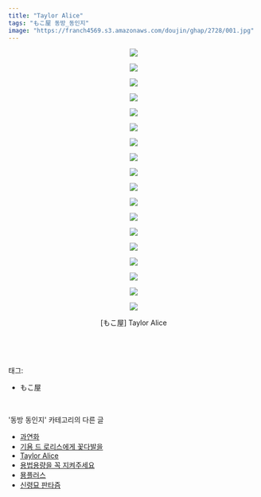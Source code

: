 ```yaml
---
title: "Taylor Alice"
tags: "もこ屋 동방_동인지"
image: "https://franch4569.s3.amazonaws.com/doujin/ghap/2728/001.jpg"
---
```

<div class="article">
<p style="text-align: center; clear: none; float: none;"><img src="{{ site.imgserver2 }}/ghap/2728/001.jpg"/></p>
<p style="text-align: center; clear: none; float: none;"><img src="{{ site.imgserver2 }}/ghap/2728/002.jpg"/></p>
<p style="text-align: center; clear: none; float: none;"><img src="{{ site.imgserver2 }}/ghap/2728/003.jpg"/></p>
<p style="text-align: center; clear: none; float: none;"><img src="{{ site.imgserver2 }}/ghap/2728/004.jpg"/></p>
<p style="text-align: center; clear: none; float: none;"><img src="{{ site.imgserver2 }}/ghap/2728/005.jpg"/></p>
<p style="text-align: center; clear: none; float: none;"><img src="{{ site.imgserver2 }}/ghap/2728/006.jpg"/></p>
<p style="text-align: center; clear: none; float: none;"><img src="{{ site.imgserver2 }}/ghap/2728/007.jpg"/></p>
<p style="text-align: center; clear: none; float: none;"><img src="{{ site.imgserver2 }}/ghap/2728/008.jpg"/></p>
<p style="text-align: center; clear: none; float: none;"><img src="{{ site.imgserver2 }}/ghap/2728/009.jpg"/></p>
<p style="text-align: center; clear: none; float: none;"><img src="{{ site.imgserver2 }}/ghap/2728/010.jpg"/></p>
<p style="text-align: center; clear: none; float: none;"><img src="{{ site.imgserver2 }}/ghap/2728/011.jpg"/></p>
<p style="text-align: center; clear: none; float: none;"><img src="{{ site.imgserver2 }}/ghap/2728/012.jpg"/></p>
<p style="text-align: center; clear: none; float: none;"><img src="{{ site.imgserver2 }}/ghap/2728/013.jpg"/></p>
<p style="text-align: center; clear: none; float: none;"><img src="{{ site.imgserver2 }}/ghap/2728/014.jpg"/></p>
<p style="text-align: center; clear: none; float: none;"><img src="{{ site.imgserver2 }}/ghap/2728/015.jpg"/></p>
<p style="text-align: center; clear: none; float: none;"><img src="{{ site.imgserver2 }}/ghap/2728/016.jpg"/></p>
<p style="text-align: center; clear: none; float: none;"><img src="{{ site.imgserver2 }}/ghap/2728/017.jpg"/></p>
<p style="text-align: center; clear: none; float: none;"><img src="{{ site.imgserver2 }}/ghap/2728/018.jpg"/></p>
<p style="text-align: center; clear: none; float: none;">[もこ屋] Taylor Alice</p>
<p><br/></p>
</div><br/>
<div class="tagTrail">
<p>태그: </p>
<ul>
<li>もこ屋</li>
</ul>
</div><br/>
<div class="another">
<p>'동방 동인지' 카테고리의 다른 글</p>
<ul>
<li><a href="/ghap_2731">과연화</a></li>
<li><a href="/ghap_2729">기욤 드 로리스에게 꽃다발을</a></li>
<li><a href="/ghap_2728">Taylor Alice</a></li>
<li><a href="/ghap_2727">용법용량을 꼭 지켜주세요</a></li>
<li><a href="/ghap_2726">묭플러스</a></li>
<li><a href="/ghap_2720">신령묘 판타즘</a></li>
</ul>
</div><br/>
<div class="cb_module cb_fluid">
<div class="cb_wrt cb_profile">
</div><!-- commentList close -->
</div><br/>
